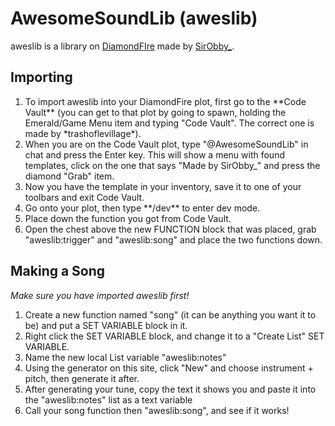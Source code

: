 <h1>AwesomeSoundLib (aweslib)</h1>
<p>aweslib is a library on <a href="https://mcdiamondfire.com/">DiamondFIre</a> made by <a href="https://github.com/SirObby">SirObby_</a>.</p>
<h2>Importing</h2>
<ol>
  <li>To import aweslib into your DiamondFire plot, first go to the **Code Vault** (you can get to that plot by going to spawn, holding the Emerald/Game Menu item and typing "Code Vault". The correct one is made by *trashoflevillage*).</li>
  <li>When you are on the Code Vault plot, type "@AwesomeSoundLib" in chat and press the Enter key. This will show a menu with found templates, click on the one that says "Made by SirObby_" and press the diamond "Grab" item.</li>
  <li>Now you have the template in your inventory, save it to one of your toolbars and exit Code Vault.</li>
  <li>Go onto your plot, then type **/dev** to enter dev mode.</li>
  <li>Place down the function you got from Code Vault.</li>
  <li>Open the chest above the new FUNCTION block that was placed, grab "aweslib:trigger" and "aweslib:song" and place the two functions down.</li>
</ol>
<h2>Making a Song</h2>
<i>Make sure you have imported aweslib first!</i>
<ol>
  <li>Create a new function named "song" (it can be anything you want it to be) and put a SET VARIABLE block in it.</li>
  <li>Right click the SET VARIABLE block, and change it to a "Create List" SET VARIABLE.</li>
  <li>Name the new local List variable "aweslib:notes"</li>
  <li>Using the generator on this site, click "New" and choose instrument + pitch, then generate it after.</li>
  <li>After generating your tune, copy the text it shows you and paste it into the "aweslib:notes" list as a text variable</li>
  <li>Call your song function then "aweslib:song", and see if it works!</li>
</ol>

